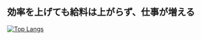 ## 効率を上げても給料は上がらず、仕事が増える
[![Top Langs](https://github-readme-stats.vercel.app/api/top-langs/?username=syalpon)](https://github.com/syalpon/github-readme-stats&show_icons=true&theme=dracula)


<!--
**syalpon/syalpon** is a ✨ _special_ ✨ repository because its `README.md` (this file) appears on your GitHub profile.

Here are some ideas to get you started:

- 🔭 I’m currently working on ...
- 🌱 I’m currently learning ...
- 👯 I’m looking to collaborate on ...
- 🤔 I’m looking for help with ...
- 💬 Ask me about ...
- 📫 How to reach me: ...
- 😄 Pronouns: ...
- ⚡ Fun fact: ...
-->
